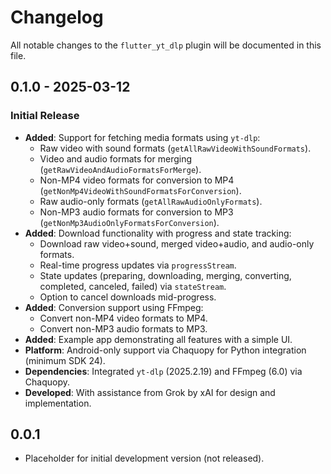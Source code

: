 # Changelog

All notable changes to the `flutter_yt_dlp` plugin will be documented in this file.

## 0.1.0 - 2025-03-12

### Initial Release
- **Added**: Support for fetching media formats using `yt-dlp`:
  - Raw video with sound formats (`getAllRawVideoWithSoundFormats`).
  - Video and audio formats for merging (`getRawVideoAndAudioFormatsForMerge`).
  - Non-MP4 video formats for conversion to MP4 (`getNonMp4VideoWithSoundFormatsForConversion`).
  - Raw audio-only formats (`getAllRawAudioOnlyFormats`).
  - Non-MP3 audio formats for conversion to MP3 (`getNonMp3AudioOnlyFormatsForConversion`).
- **Added**: Download functionality with progress and state tracking:
  - Download raw video+sound, merged video+audio, and audio-only formats.
  - Real-time progress updates via `progressStream`.
  - State updates (preparing, downloading, merging, converting, completed, canceled, failed) via `stateStream`.
  - Option to cancel downloads mid-progress.
- **Added**: Conversion support using FFmpeg:
  - Convert non-MP4 video formats to MP4.
  - Convert non-MP3 audio formats to MP3.
- **Added**: Example app demonstrating all features with a simple UI.
- **Platform**: Android-only support via Chaquopy for Python integration (minimum SDK 24).
- **Dependencies**: Integrated `yt-dlp` (2025.2.19) and FFmpeg (6.0) via Chaquopy.
- **Developed**: With assistance from Grok by xAI for design and implementation.

## 0.0.1

- Placeholder for initial development version (not released).